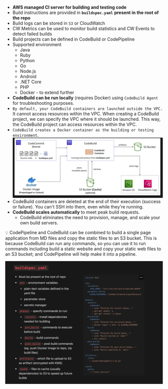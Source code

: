 - **AWS managed CI server for building and testing code**
- Build instructions are provided in **`buildspec.yaml`** **present in the root of the repo**
- Build logs can be stored in `S3` or CloudWatch
- CW Metrics can be used to monitor build statistics and CW Events to detect failed builds
- Build projects can be defined in CodeBuild or CodePipeline
- Supported environment
    - Java
    - Ruby
    - Python
    - Go
    - Node.js
    - Android
    - .NET Core
    - PHP
    - Docker - to extend further
- **CodeBuild can be run locally** (requires Docker) using `CodeBuild Agent` for troubleshooting purposes.
- `By default, your CodeBuild containers are launched outside the VPC.` It cannot access resources within the VPC. When creating a CodeBuild project, we can specify the VPC where it should be launched. This way, the CodeBuild project can access resources within the VPC.
- `CodeBuild creates a Docker container as the building or testing environment`.
![alt text](image.png)
- CodeBuild containers are deleted at the end of their execution (success or failure). You can't SSH into them, even while they're running.
- **CodeBuild scales automatically** to meet peak build requests. 
    - CodeBuild eliminates the need to provision, manage, and scale your own build servers.

<aside>
💡 CodePipeline and CodeBuild can be combined to build a single page application from MD files and copy the static files to an S3 bucket. This is because CodeBuild can run any commands, so you can use it to run commands including build a static website and copy your static web files to an S3 bucket; and CodePipeline will help make it into a pipeline.

</aside>

![alt text](image-1.png)